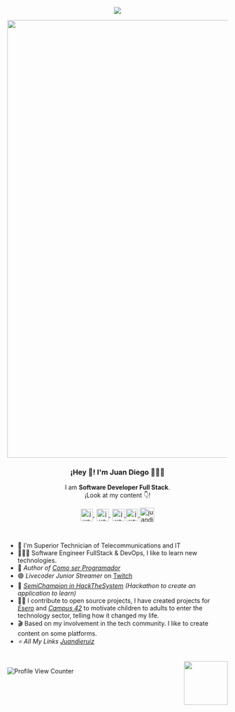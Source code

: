 <p align="center"><img src="https://i.imgur.com/A6bWGFl.gif"/></p>
<p align="center" width="300">
   <img align="center" width="1000" src="https://user-images.githubusercontent.com/77864382/154264305-a61aa97e-f211-44d1-8d8a-223a6fcf2865.png" />
   <h3 align="center">¡Hey 👋! I'm Juan Diego 👨🏻‍💻</h3> 
</p>


<p align="center">I am <strong>Software Developer Full Stack</strong>.<br>¡Look at my content 👇!</p> 
<p align="center">
   
   <a href="https://www.youtube.com/channel/UCSWB5sDPEnFsF-ya5QlzGfA" target="blank" style='margin-right:4px'>
    <img align="center" src="https://user-images.githubusercontent.com/77864382/149188366-e0283ed4-6ff3-4a79-9ae0-2ce186edd791.png" alt="juandieruiz Youtube Profile" height="28px" width="28px" />
  </a>
     <a href="https://twitch.tv/juandieruiz" target="blank" style='margin-right:4px'>
    <img align="center" src="https://user-images.githubusercontent.com/77864382/149185424-c3a54466-dc79-4e2a-b93c-204317a36030.png" alt="juandieruiz Twitch Profile" height="28px" width="28px" />
  </a>
  </a>
   
   <a href="https://medium.com/@juandieruiz">
    <img align="center" src="https://user-images.githubusercontent.com/77864382/149187168-e7301662-44a0-4f1b-9fe4-d8667c78aa8e.png" alt="juandieruiz Medium Profile" height="28px" width="28px">
  </a>    
   
   <a href="https://www.linkedin.com/in/juandieruiz/">                                                                                               
       <img align="center" src="https://user-images.githubusercontent.com/77864382/149187329-318971c0-a7fe-4cf8-b8be-9083bbaae187.png" alt="juandieruiz Linkedin Profile" height="28px" width="28px">
  </a>
  <a href="https://instagram.com/juandieruiz" target="blank">
    <img align="center" src="https://user-images.githubusercontent.com/77864382/149185934-4a7f4efa-380c-4d9a-af6a-eb6785be593d.png" alt="juandieruiz Instagram Profile" height="33px" width="33px" />
   
   
  </a>
</p>

<br>

- 🚀 I'm Superior Technician of Telecommunications and IT
- 👨🏻‍💻 Software Engineer FullStack & DevOps, I like to learn new technologies.
- 📙 *Author of [Como ser Programador](https://comoserprogramador.com)*
- 🟣 *Livecoder Junior Streamer* on [Twitch](https://twitch.tv/juandieruiz)
- 🏅 *[SemiChampion in HackTheSystem](https://hackthesystem.io/) (Hackathon to create an application to learn)*
- 🤝🏻 I contribute to open source projects, I have created projects for *[Esero](https://esero.es/)* and *[Campus 42](https://www.fundaciontelefonica.com/empleabilidad/campus-42/)* to motivate children to adults to enter the technology sector, telling how it changed my life.
- 🎬 Based on my involvement in the tech community. I like to create content on some platforms.
- *⭐️ All My Links [Juandieruiz](https://allmylinks.com/juandieruiz)*

<br>

<img align="right" src="https://user-images.githubusercontent.com/77864382/161262555-dbd08b93-51ac-4351-b428-c32d4be4f6de.png" width="100px">

![Profile View Counter](https://komarev.com/ghpvc/?username=juandieruiz)
